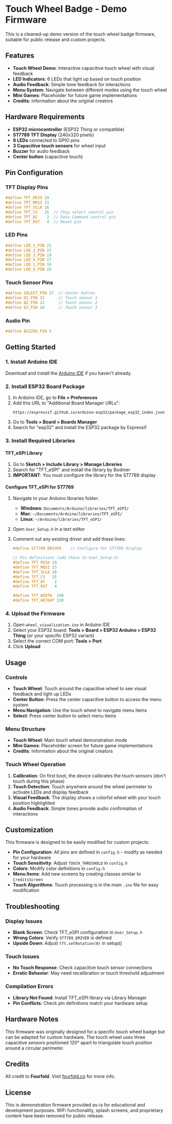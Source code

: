 # Touch Wheel Badge - Demo Firmware

This is a cleaned-up demo version of the touch wheel badge firmware, suitable for public release and custom projects.

## Features

- **Touch Wheel Demo**: Interactive capacitive touch wheel with visual feedback
- **LED Indicators**: 6 LEDs that light up based on touch position  
- **Audio Feedback**: Simple tone feedback for interactions
- **Menu System**: Navigate between different modes using the touch wheel
- **Mini Games**: Placeholder for future game implementations
- **Credits**: Information about the original creators

## Hardware Requirements

- **ESP32 microcontroller** (ESP32 Thing or compatible)
- **ST7789 TFT Display** (240x320 pixels)
- **6 LEDs** connected to GPIO pins
- **3 Capacitive touch sensors** for wheel input
- **Buzzer** for audio feedback
- **Center button** (capacitive touch)

## Pin Configuration

### TFT Display Pins
```cpp
#define TFT_MISO 19
#define TFT_MOSI 23
#define TFT_SCLK 18
#define TFT_CS   15  // Chip select control pin
#define TFT_DC    2  // Data Command control pin
#define TFT_RST   4  // Reset pin
```

### LED Pins
```cpp
#define LED_1_PIN 21
#define LED_2_PIN 22
#define LED_3_PIN 19
#define LED_4_PIN 17
#define LED_5_PIN 16
#define LED_6_PIN 25
```

### Touch Sensor Pins
```cpp
#define SELECT_PIN 27  // Center button
#define Q1_PIN 13      // Touch sensor 1
#define Q2_PIN 12      // Touch sensor 2
#define Q3_PIN 14      // Touch sensor 3
```

### Audio Pin
```cpp
#define BUZZER_PIN 5
```

## Getting Started

### 1. Install Arduino IDE
Download and install the [Arduino IDE](https://www.arduino.cc/en/software) if you haven't already.

### 2. Install ESP32 Board Package
1. In Arduino IDE, go to **File > Preferences**
2. Add this URL to "Additional Board Manager URLs":
   ```
   https://espressif.github.io/arduino-esp32/package_esp32_index.json
   ```
3. Go to **Tools > Board > Boards Manager**
4. Search for "esp32" and install the ESP32 package by Espressif

### 3. Install Required Libraries

#### TFT_eSPI Library
1. Go to **Sketch > Include Library > Manage Libraries**
2. Search for "TFT_eSPI" and install the library by Bodmer
3. **IMPORTANT**: You must configure the library for the ST7789 display

#### Configure TFT_eSPI for ST7789
1. Navigate to your Arduino libraries folder:
   - **Windows**: `Documents/Arduino/libraries/TFT_eSPI/`
   - **Mac**: `~/Documents/Arduino/libraries/TFT_eSPI/`
   - **Linux**: `~/Arduino/libraries/TFT_eSPI/`

2. Open `User_Setup.h` in a text editor

3. Comment out any existing driver and add these lines:
   ```cpp
   #define ST7789_DRIVER    // Configure for ST7789 display
   
   // Pin definitions (add these to User_Setup.h)
   #define TFT_MISO 19
   #define TFT_MOSI 23
   #define TFT_SCLK 18
   #define TFT_CS   15
   #define TFT_DC    2
   #define TFT_RST   4
   
   #define TFT_WIDTH  240
   #define TFT_HEIGHT 320
   ```

### 4. Upload the Firmware
1. Open `wheel_visualization.ino` in Arduino IDE
2. Select your ESP32 board: **Tools > Board > ESP32 Arduino > ESP32 Thing** (or your specific ESP32 variant)
3. Select the correct COM port: **Tools > Port**
4. Click **Upload**

## Usage

### Controls
- **Touch Wheel**: Touch around the capacitive wheel to see visual feedback and light up LEDs
- **Center Button**: Press the center capacitive button to access the menu system
- **Menu Navigation**: Use the touch wheel to navigate menu items
- **Select**: Press center button to select menu items

### Menu Structure
- **Touch Wheel**: Main touch wheel demonstration mode
- **Mini Games**: Placeholder screen for future game implementations
- **Credits**: Information about the original creators

### Touch Wheel Operation
1. **Calibration**: On first boot, the device calibrates the touch sensors (don't touch during this phase)
2. **Touch Detection**: Touch anywhere around the wheel perimeter to activate LEDs and display feedback
3. **Visual Feedback**: The display shows a colorful wheel with your touch position highlighted
4. **Audio Feedback**: Simple tones provide audio confirmation of interactions

## Customization

This firmware is designed to be easily modified for custom projects:

- **Pin Configuration**: All pins are defined in `config.h` - modify as needed for your hardware
- **Touch Sensitivity**: Adjust `TOUCH_THRESHOLD` in `config.h`
- **Colors**: Modify color definitions in `config.h`
- **Menu Items**: Add new screens by creating classes similar to `CreditsScreen`
- **Touch Algorithms**: Touch processing is in the main `.ino` file for easy modification

## Troubleshooting

### Display Issues
- **Blank Screen**: Check TFT_eSPI configuration in `User_Setup.h`
- **Wrong Colors**: Verify `ST7789_DRIVER` is defined
- **Upside Down**: Adjust `tft.setRotation(0)` in setup()

### Touch Issues
- **No Touch Response**: Check capacitive touch sensor connections
- **Erratic Behavior**: May need recalibration or touch threshold adjustment

### Compilation Errors
- **Library Not Found**: Install TFT_eSPI library via Library Manager
- **Pin Conflicts**: Check pin definitions match your hardware setup

## Hardware Notes

This firmware was originally designed for a specific touch wheel badge but can be adapted for custom hardware. The touch wheel uses three capacitive sensors positioned 120° apart to triangulate touch position around a circular perimeter.

## Credits

All credit to **Fourfold**. Visit [fourfold.co](https://fourfold.co) for more info.

## License

This is demonstration firmware provided as-is for educational and development purposes. WiFi functionality, splash screens, and proprietary content have been removed for public release.
